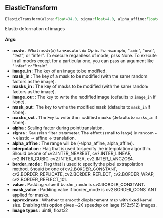 ## ElasticTransform
```python
ElasticTransform(alpha:float=34.0, sigma:float=4.0, alpha_affine:float=50.0, interpolation:int=1, border_mode:int=4, value:Union[NoneType, int, float, List[int], List[float]]=None, mask_value:Union[NoneType, int, float, List[int], List[float]]=None, approximate:bool=False, mode:Union[str, NoneType]=None, image_in:Union[str, NoneType]=None, mask_in:Union[str, NoneType]=None, masks_in:Union[str, NoneType]=None, image_out:Union[str, NoneType]=None, mask_out:Union[str, NoneType]=None, masks_out:Union[str, NoneType]=None)
```
Elastic deformation of images.


#### Args:

* **mode** :  What mode(s) to execute this Op in. For example, "train", "eval", "test", or "infer". To execute        regardless of mode, pass None. To execute in all modes except for a particular one, you can pass an argument        like "!infer" or "!train".
* **image_in** :  The key of an image to be modified.
* **mask_in** :  The key of a mask to be modified (with the same random factors as the image).
* **masks_in** :  The key of masks to be modified (with the same random factors as the image).
* **image_out** :  The key to write the modified image (defaults to `image_in` if None).
* **mask_out** :  The key to write the modified mask (defaults to `mask_in` if None).
* **masks_out** :  The key to write the modified masks (defaults to `masks_in` if None).
* **alpha** :  Scaling factor during point translation.
* **sigma** :  Gaussian filter parameter. The effect (small to large) is random -&gt; elastic -&gt; affine -&gt; translation.
* **alpha_affine** :  The range will be (-alpha_affine, alpha_affine).
* **interpolation** :  Flag that is used to specify the interpolation algorithm. Should be one of        cv2.INTER_NEAREST, cv2.INTER_LINEAR, cv2.INTER_CUBIC, cv2.INTER_AREA, cv2.INTER_LANCZOS4.
* **border_mode** :  Flag that is used to specify the pixel extrapolation method. Should be one of        cv2.BORDER_CONSTANT, cv2.BORDER_REPLICATE, cv2.BORDER_REFLECT, cv2.BORDER_WRAP, cv2.BORDER_REFLECT_101.
* **value** :  Padding value if border_mode is cv2.BORDER_CONSTANT.
* **mask_value** :  Padding value if border_mode is cv2.BORDER_CONSTANT applied for masks.
* **approximate** :  Whether to smooth displacement map with fixed kernel size. Enabling this option gives ~2X        speedup on large (512x512) images.
* **Image types** :     uint8, float32